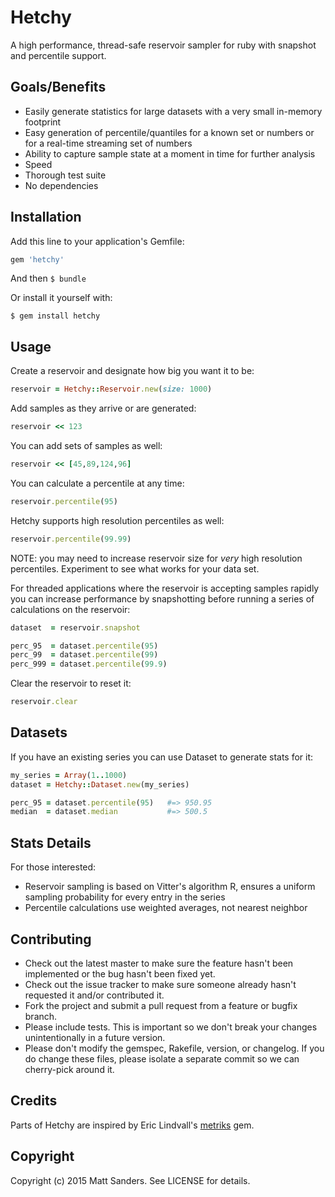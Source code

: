 # Hetchy

A high performance, thread-safe reservoir sampler for ruby with snapshot and percentile support.

## Goals/Benefits

* Easily generate statistics for large datasets with a very small in-memory footprint
* Easy generation of percentile/quantiles for a known set or numbers or for a real-time streaming set of numbers
* Ability to capture sample state at a moment in time for further analysis
* Speed
* Thorough test suite
* No dependencies

## Installation

Add this line to your application's Gemfile:

```ruby
gem 'hetchy'
```

And then `$ bundle`

Or install it yourself with:

    $ gem install hetchy

## Usage


Create a reservoir and designate how big you want it to be:

```ruby
reservoir = Hetchy::Reservoir.new(size: 1000)
```

Add samples as they arrive or are generated:

```ruby
reservoir << 123
```

You can add sets of samples as well:

```ruby
reservoir << [45,89,124,96]
```

You can calculate a percentile at any time:

```ruby
reservoir.percentile(95)
```

Hetchy supports high resolution percentiles as well:

```ruby
reservoir.percentile(99.99)
```

NOTE: you may need to increase reservoir size for _very_ high resolution percentiles. Experiment to see what works for your data set.

For threaded applications where the reservoir is accepting samples rapidly you can increase performance by snapshotting before running a series of calculations on the reservoir:

```ruby
dataset  = reservoir.snapshot

perc_95  = dataset.percentile(95)
perc_99  = dataset.percentile(99)
perc_999 = dataset.percentile(99.9)
```

Clear the reservoir to reset it:

```ruby
reservoir.clear
```

## Datasets

If you have an existing series you can use Dataset to generate stats for it:

```ruby
my_series = Array(1..1000)
dataset = Hetchy::Dataset.new(my_series)

perc_95 = dataset.percentile(95)   #=> 950.95
median  = dataset.median           #=> 500.5
```

## Stats Details

For those interested:

* Reservoir sampling is based on Vitter's algorithm R, ensures a uniform sampling probability for every entry in the series
* Percentile calculations use weighted averages, not nearest neighbor

## Contributing

* Check out the latest master to make sure the feature hasn't been implemented or the bug hasn't been fixed yet.
* Check out the issue tracker to make sure someone already hasn't requested it and/or contributed it.
* Fork the project and submit a pull request from a feature or bugfix branch.
* Please include tests. This is important so we don't break your changes unintentionally in a future version.
* Please don't modify the gemspec, Rakefile, version, or changelog. If you do change these files, please isolate a separate commit so we can cherry-pick around it.

## Credits

Parts of Hetchy are inspired by Eric Lindvall's [metriks]() gem.

## Copyright

Copyright (c) 2015 Matt Sanders. See LICENSE for details.

